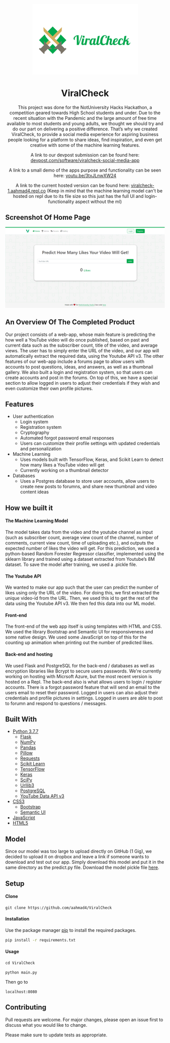 <p align="center">
<img src="virallogo.png" align="" alt="Logo">
</p>

<h1 align="center">ViralCheck</h1>  

<p align="center">
This project was done for the NotUniversity Hacks Hackathon, a competition geared towards High School students and under. Due to the recent situation with the Pandemic and the large amount of free time available to most students and young adults, we thought we should try and do our part on delivering a positive difference. That’s why we created ViralCheck, to provide a social media experience for aspiring business people looking for a platform to share ideas, find inspiration, and even get creative with some of the machine learning features. 
</p>

<p align="center">
A link to our devpost submission can be found here: <a href="https://devpost.com/software/viralcheck-social-media-app" target="_blank">devpost.com/software/viralcheck-social-media-app</a>
</p>

<p align="center">
A link to a small demo of the apps purpose and functionality can be seen here: <a href="https://youtu.be/3txJLnwXW24" target="_blank">youtu.be/3txJLnwXW24</a>
</p>

<p align="center">
A link to the current hosted version can be found here: <a href="https://viralcheck-1.aahmad4.repl.co" target="_blank">viralcheck-1.aahmad4.repl.co</a> (Keep in mind that the machine learning model can't be hosted on repl due to its file size so this just has the full UI and login-functionality aspect without the ml)
</p>

## Screenshot Of Home Page
![](ViralCheckPic.PNG)

## An Overview Of The Completed Product

Our project consists of a web-app, whose main feature is predicting the how well a YouTube video will do once published, based on past and current data such as the subscriber count, title of the video, and average views. The user has to simply enter the URL of the video, and our app will automatically extract the required data, using the Youtube API v3. The other features of our web-app include a forums page to allow users with accounts to post questions, ideas, and answers, as well as a thumbnail gallery. We also built a login and registration system, so that users can create accounts and post in the forums. On top of this, we have a special section to allow logged in users to adjust their credentials if they wish and even customize their own profile pictures.

## Features

* User authentication
   * Login system
   * Registration system
   * Cryptography
   * Automated forgot password email responses
   * Users can customize their profile settings with updated credentials and personalization
* Machine Learning
   * Uses models built with TensorFlow, Keras, and Scikit Learn to detect how many likes a YouTube video will get
   * Currently working on a thumbnail detector
* Databases
   * Uses a Postgres database to store user accounts, allow users to create new posts to forumns, and share new thumbnail and video          content ideas
   
## How we built it

#### The Machine Learning Model
The model takes data from the video and the youtube channel as input (such as subscriber count, average view count of the channel, number of comments, current view count, time of uploading etc.), and outputs the expected number of likes the video will get. For this prediction, we used a python-based Random Forester Regressor classifier, implemented using the sklearn library and trained using a dataset extracted from Youtube’s 8M dataset. To save the model after training, we used a .pickle file. 

#### The Youtube API
We wanted to make our app such that the user can predict the number of likes using only the URL of the video. For doing this, we first extracted the unique video-id from the URL. Then, we used this id to get the rest of the data using the Youtube API v3. We then fed this data into our ML model.

#### Front-end
The front-end of the web app itself is using templates with HTML and CSS. We used the library Bootstrap and Semantic UI for responsiveness and some native design. We used some JavaScript on top of this for the counting up animation when printing out the number of predicted likes.

#### Back-end and hosting
We used Flask and PostgreSQL for the back-end / databases as well as encryption libraries like Bcrypt to secure users passwords. We're currently working on hosting with Micrsoft Azure, but the most recent version is hosted on a Repl. The back-end also is what allows users to login / register accounts. There is a forgot password feature that will send an email to the users email to reset their password. Logged in users can also adjust their credentials and profile pictures in settings. Logged in users are able to post to forumn and respond to questions / messages. 

## Built With

* [Python 3.7.7](https://www.python.org/)
   * [Flask](https://flask.palletsprojects.com/)
   * [NumPy](https://numpy.org/)
   * [Pandas](https://pandas.pydata.org/)
   * [Pillow](https://pillow.readthedocs.io/)
   * [Requests](https://requests.readthedocs.io/en/master/)
   * [Scikit Learn](https://scikit-learn.org/)
   * [TensorFlow](https://www.tensorflow.org/)
   * [Keras](https://keras.io/)   
   * [SciPy](https://www.scipy.org/)
   * [Urllib3](https://urllib3.readthedocs.io/en/latest/)
   * [PostgreSQL](https://www.postgresql.org/)
   * [YouTube Data API v3](https://developers.google.com/youtube/v3)
* [CSS3](https://developer.mozilla.org/en-US/docs/Archive/CSS3#:~:text=CSS3%20is%20the%20latest%20evolution,flexible%20box%20or%20grid%20layouts.)
   * [Bootstrap](https://getbootstrap.com/)
   * [Semantic UI](https://semantic-ui.com/)
* [JavaScript](https://www.javascript.com/)
* [HTML5](https://developer.mozilla.org/en-US/docs/Web/Guide/HTML/HTML5)

## Model
Since our model was too large to upload directly on GitHub (1 Gig), we decided to upload it on dropbox and leave a link if someone wants to download and test out our app. Simply download this model and put it in the same directory as the predict.py file. Download the model pickle file [here](https://www.dropbox.com/s/g2sqw4l2yoqufr8/model-final?dl=0).

## Setup

#### Clone
```
git clone https://github.com/aahmad4/ViralCheck
```

#### Installation

Use the package manager [pip](https://pip.pypa.io/en/stable/) to install the required packages.

```bash
pip install -r requirements.txt
```

#### Usage
```
cd ViralCheck
```
```
python main.py
```
Then go to 
```
localhost:8080
```

## Contributing

Pull requests are welcome. For major changes, please open an issue first to discuss what you would like to change.

Please make sure to update tests as appropriate.
